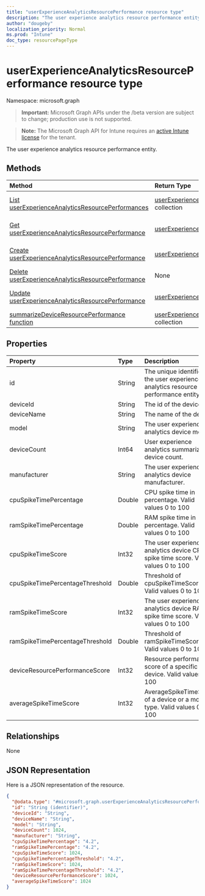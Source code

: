 ```yaml
---
title: "userExperienceAnalyticsResourcePerformance resource type"
description: "The user experience analytics resource performance entity."
author: "dougeby"
localization_priority: Normal
ms.prod: "Intune"
doc_type: resourcePageType
---
```


# userExperienceAnalyticsResourcePerformance resource type

Namespace: microsoft.graph

> **Important:** Microsoft Graph APIs under the /beta version are subject to change; production use is not supported.

> **Note:** The Microsoft Graph API for Intune requires an [active Intune license](https://go.microsoft.com/fwlink/?linkid=839381) for the tenant.

The user experience analytics resource performance entity.

## Methods
|Method|Return Type|Description|
|:---|:---|:---|
|[List userExperienceAnalyticsResourcePerformances](../api/intune-devices-userexperienceanalyticsresourceperformance-list.md)|[userExperienceAnalyticsResourcePerformance](../resources/intune-devices-userexperienceanalyticsresourceperformance.md) collection|List properties and relationships of the [userExperienceAnalyticsResourcePerformance](../resources/intune-devices-userexperienceanalyticsresourceperformance.md) objects.|
|[Get userExperienceAnalyticsResourcePerformance](../api/intune-devices-userexperienceanalyticsresourceperformance-get.md)|[userExperienceAnalyticsResourcePerformance](../resources/intune-devices-userexperienceanalyticsresourceperformance.md)|Read properties and relationships of the [userExperienceAnalyticsResourcePerformance](../resources/intune-devices-userexperienceanalyticsresourceperformance.md) object.|
|[Create userExperienceAnalyticsResourcePerformance](../api/intune-devices-userexperienceanalyticsresourceperformance-create.md)|[userExperienceAnalyticsResourcePerformance](../resources/intune-devices-userexperienceanalyticsresourceperformance.md)|Create a new [userExperienceAnalyticsResourcePerformance](../resources/intune-devices-userexperienceanalyticsresourceperformance.md) object.|
|[Delete userExperienceAnalyticsResourcePerformance](../api/intune-devices-userexperienceanalyticsresourceperformance-delete.md)|None|Deletes a [userExperienceAnalyticsResourcePerformance](../resources/intune-devices-userexperienceanalyticsresourceperformance.md).|
|[Update userExperienceAnalyticsResourcePerformance](../api/intune-devices-userexperienceanalyticsresourceperformance-update.md)|[userExperienceAnalyticsResourcePerformance](../resources/intune-devices-userexperienceanalyticsresourceperformance.md)|Update the properties of a [userExperienceAnalyticsResourcePerformance](../resources/intune-devices-userexperienceanalyticsresourceperformance.md) object.|
|[summarizeDeviceResourcePerformance function](../api/intune-devices-userexperienceanalyticsresourceperformance-summarizedeviceresourceperformance.md)|[userExperienceAnalyticsResourcePerformance](../resources/intune-devices-userexperienceanalyticsresourceperformance.md) collection|Not yet documented|

## Properties
|Property|Type|Description|
|:---|:---|:---|
|id|String|The unique identifier of the user experience analytics resource performance entity.|
|deviceId|String|The id of the device.|
|deviceName|String|The name of the device.|
|model|String|The user experience analytics device model.|
|deviceCount|Int64|User experience analytics summarized device count.|
|manufacturer|String|The user experience analytics device manufacturer.|
|cpuSpikeTimePercentage|Double|CPU spike time in percentage. Valid values 0 to 100|
|ramSpikeTimePercentage|Double|RAM spike time in percentage. Valid values 0 to 100|
|cpuSpikeTimeScore|Int32|The user experience analytics device CPU spike time score. Valid values 0 to 100|
|cpuSpikeTimePercentageThreshold|Double|Threshold of cpuSpikeTimeScore. Valid values 0 to 100|
|ramSpikeTimeScore|Int32|The user experience analytics device RAM spike time score. Valid values 0 to 100|
|ramSpikeTimePercentageThreshold|Double|Threshold of ramSpikeTimeScore. Valid values 0 to 100|
|deviceResourcePerformanceScore|Int32|Resource performance score of a specific device. Valid values 0 to 100|
|averageSpikeTimeScore|Int32|AverageSpikeTimeScore of a device or a model type. Valid values 0 to 100|

## Relationships
None

## JSON Representation
Here is a JSON representation of the resource.
<!-- {
  "blockType": "resource",
  "keyProperty": "id",
  "@odata.type": "microsoft.graph.userExperienceAnalyticsResourcePerformance"
}
-->
``` json
{
  "@odata.type": "#microsoft.graph.userExperienceAnalyticsResourcePerformance",
  "id": "String (identifier)",
  "deviceId": "String",
  "deviceName": "String",
  "model": "String",
  "deviceCount": 1024,
  "manufacturer": "String",
  "cpuSpikeTimePercentage": "4.2",
  "ramSpikeTimePercentage": "4.2",
  "cpuSpikeTimeScore": 1024,
  "cpuSpikeTimePercentageThreshold": "4.2",
  "ramSpikeTimeScore": 1024,
  "ramSpikeTimePercentageThreshold": "4.2",
  "deviceResourcePerformanceScore": 1024,
  "averageSpikeTimeScore": 1024
}
```




